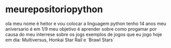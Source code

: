 # meurepositoriopython
ola meu nome é heitor e vou colocar a linguagem python
tenho 14 anos meu aniversario é em 1/9 
meu objetivo é aprender sobre como progamar por causa do meu interrese sobre os jogs
exemplos de jogos que eu jogo hoje em dia: Multiversus, Honkai Star Rail e ´Brawl Stars´

